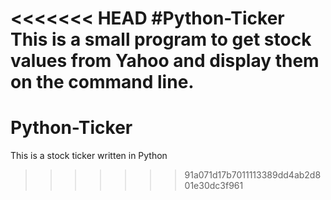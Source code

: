 <<<<<<< HEAD
#Python-Ticker
This is a small program to get stock values from Yahoo and display them on the command line.
=======
# Python-Ticker
This is a stock ticker written in Python
>>>>>>> 91a071d17b7011113389dd4ab2d801e30dc3f961

